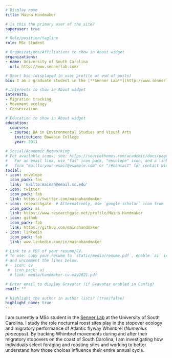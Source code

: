 ```yaml
---
# Display name
title: Maina Handmaker

# Is this the primary user of the site?
superuser: true

# Role/position/tagline
role: MSc Student

# Organizations/Affiliations to show in About widget
organizations:
- name: University of South Carolina
  url: http://www.sennerlab.com/

# Short bio (displayed in user profile at end of posts)
bio: I am a graduate student in the [**Senner Lab**](http://www.sennerlab.com/) at the University of South Carolina. My current research is focused on the stopover ecology of long-distance migratory shorebirds.

# Interests to show in About widget
interests:
- Migration tracking
- Movement ecology
- Conservation

# Education to show in About widget
education:
  courses:
  - course: BA in Environmental Studies and Visual Arts
    institution: Bowdoin College
    year: 2011

# Social/Academic Networking
# For available icons, see: https://sourcethemes.com/academic/docs/page-builder/#icons
#   For an email link, use "fas" icon pack, "envelope" icon, and a link in the
#   form "mailto:your-email@example.com" or "/#contact" for contact widget.
social:
- icon: envelope
  icon_pack: fas
  link: 'mailto:mainah@email.sc.edu'
- icon: twitter
  icon_pack: fab
  link: https://twitter.com/mainahandmaker
- icon: researchgate  # Alternatively, use `google-scholar` icon from `ai` icon pack
  icon_pack: ai
  link: https://www.researchgate.net/profile/Maina-Handmaker
- icon: github
  icon_pack: fab
  link: https://github.com/mainahandmaker
- icon: linkedin
  icon_pack: fab
  link: www.linkedin.com/in/mainahandmaker

# Link to a PDF of your resume/CV.
# To use: copy your resume to `static/media/resume.pdf`, enable `ai` icons in `params.toml`, 
# and uncomment the lines below.
# - icon: cv
 #  icon_pack: ai
  # link: media/handmaker-cv-may2021.pdf

# Enter email to display Gravatar (if Gravatar enabled in Config)
email: ""

# Highlight the author in author lists? (true/false)
highlight_name: true
---
```


I am currently a MSc student in the [Senner Lab](http://www.sennerlab.com/) at the University of South Carolina. I study the role nocturnal roost sites play in the stopover ecology and migratory performance of Atlantic flyway Whimbrel (_Numenius phaeopus_). By tracking Whimbrel movements during and after their migratory stopovers on the coast of South Carolina, I am investigating how individuals select foraging and roosting sites and working to better understand how those choices influence their entire annual cycle. 

